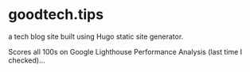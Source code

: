 # goodtech.tips
a tech blog site built using Hugo static site generator.

Scores all 100s on Google Lighthouse Performance Analysis (last time I checked)...
